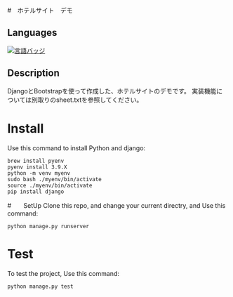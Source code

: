#　ホテルサイト　デモ
## Languages
[![言語バッジ](https://img.shields.io/badge/-Django-092E20.svg?logo=django&style=flat-square&logoColor=white)](https://www.djangoproject.com)
## Description
DjangoとBootstrapを使って作成した、ホテルサイトのデモです。
実装機能については別取りのsheet.txtを参照してください。
# Install
Use this command to install Python and django:
```
brew install pyenv
pyenv install 3.9.X
python -m venv myenv
sudo bash ./myenv/bin/activate
source ./myenv/bin/activate
pip install django
```
#　　SetUp
Clone this repo, and change your current directry, and Use this command:
```
python manage.py runserver 
```
# Test
To test the project, Use this command:
```
python manage.py test
```


